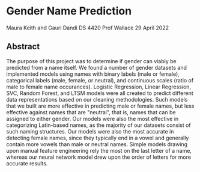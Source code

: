 # Gender Name Prediction
Maura Keith and Gauri Dandi
DS 4420
Prof Wallace
29 April 2022

## Abstract
The purpose of this project was to determine if gender can viably be predicted from a name itself. We found a number of gender datasets and implemented models using names with binary labels (male or female), categorical labels (male, female, or neutral), and continuous scales (ratio of male to female name occurances). Logistic Regression, Linear Regression, SVC, Random Forest, and LTSM models were all created to predict different data representations based on our cleaning methodologies. Such models that we built are more effective in predicting male or female names, but less effective against names that are "neutral", that is, names that can be assigned to either gender. Our models were also the most effective in categorizing Latin-based names, as the majority of our datasets consist of such naming structures. Our models were also the most accurate in detecting female names, since they typically end in a vowel and generally contain more vowels than male or neutral names. Simple models drawing upon manual feature engineering rely the most on the last letter of a name, whereas our neural network model drew upon the order of letters for more accurate results.
